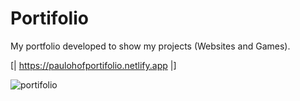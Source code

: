 # Portifolio

My portfolio developed to show my projects (Websites and Games).

[| https://paulohofportifolio.netlify.app |]

![portifolio](https://user-images.githubusercontent.com/101301680/161387315-d2fcfb32-1e22-4f08-beac-7cd3e29de785.jpg)
